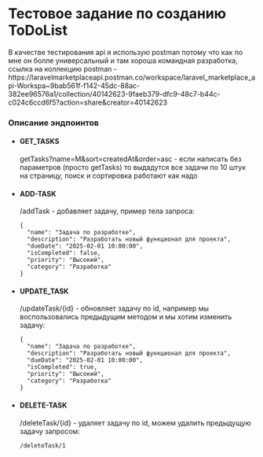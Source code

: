 <h1>Тестовое задание по созданию ToDoList</h1>

<p>В качестве тестирования api я использую postman потому что как по мне он болле универсальный и там хороша командная разработка, ссылка на коллекцию postman - <a>https://laravelmarketplaceapi.postman.co/workspace/laravel_marketplace_api-Workspa~9bab561f-f142-45dc-88ac-382ee96576a1/collection/40142623-9faeb379-dfc9-48c7-b44c-c024c6ccd6f5?action=share&creator=40142623</a></p>

<h3>Описание эндпоинтов</h3>

<ul>
    <li>
        <h4>GET_TASKS</h4>
        <p>getTasks?name=M&sort=createdAt&order=asc - если написать без параметров (просто getTasks) то выдадутся все задачи по 10 штук на страницу, поиск и сортировка работают как надо</p>     
    </li>
    <li>
        <h4>ADD-TASK</h4>
        <p>/addTask - добавляет задачу, пример тела запроса:</p> 
        <p><pre><code>{
  "name": "Задача по разработке",
  "description": "Разработать новый функционал для проекта",
  "dueDate": "2025-02-01 10:00:00",
  "isCompleted": false,
  "priority": "Высокий",
  "category": "Разработка"
}</code></pre></p>
    </li>
    <li>
        <h4>UPDATE_TASK</h4>
        <p>/updateTask/{id} - обновляет задачу по id, например мы воспользовались предыдущим методом и мы хотим изменить задачу: </p> 
        <p><pre><code>{
  "name": "Задача по разработке",
  "description": "Разработать новый функционал для проекта",
  "dueDate": "2025-02-01 10:00:00",
  "isCompleted": true,
  "priority": "Высокий",
  "category": "Разработка"
}</code></pre></p>
    </li>
    <li>
        <h4>DELETE-TASK</h4>
        <p>/deleteTask/{id} - удаляет задачу по id, можем удалить предыдущую задачу запросом: </p>
        <p><pre><code>/deleteTask/1</code></pre></p>
    </li>
</ul>
